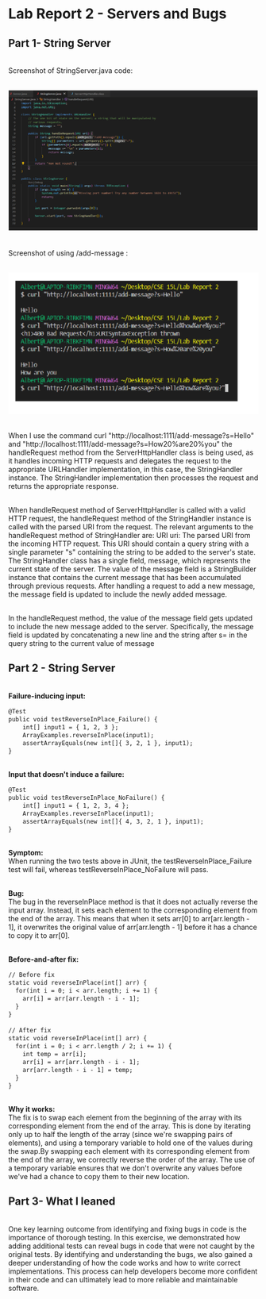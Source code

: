 # Lab Report 2 - Servers and Bugs 


## Part 1- String Server 

<br /> Screenshot of StringServer.java code: 

<br /> ![Image](StringServer.png)

<br /> Screenshot  of using /add-message : 

<br /> ![Image](StringServerOutput.png)

<br /> When I use the command curl "http://localhost:1111/add-message?s=Hello" and "http://localhost:1111/add-message?s=How20%are20%you" 
the handleRequest method from the ServerHttpHandler class is being used, as it handles incoming HTTP requests and delegates the request to 
the appropriate URLHandler implementation, in this case, the StringHandler instance. The StringHandler implementation then processes the request and 
returns the appropriate response.

<br />  When handleRequest method of ServerHttpHandler is called with a valid HTTP request, the handleRequest method of the
StringHandler instance is called with the parsed URI from the request. The relevant arguments to the handleRequest method of StringHandler are:
URI uri: The parsed URI from the incoming HTTP request. This URI should contain 
a query string with a single parameter "s" containing the string to be added to the server's state.
The StringHandler class has a single field, message, which represents the current state of the server. The value of the message 
field is a StringBuilder instance that contains the current message that has been accumulated through previous requests.
After handling a request to add a new message, the message field is updated to include the newly added message.

<br /> In the handleRequest method, the value of the message field gets updated to include the new message added to the server. Specifically,
the message field is updated by concatenating a new line and the string after s= in the query string to the current value of message


## Part 2 - String Server

<br />  **Failure-inducing input:**
```
@Test 
public void testReverseInPlace_Failure() {
    int[] input1 = { 1, 2, 3 };
    ArrayExamples.reverseInPlace(input1);
    assertArrayEquals(new int[]{ 3, 2, 1 }, input1);
}

```
<br /> **Input that doesn't induce a failure:**
```
@Test 
public void testReverseInPlace_NoFailure() {
    int[] input1 = { 1, 2, 3, 4 };
    ArrayExamples.reverseInPlace(input1);
    assertArrayEquals(new int[]{ 4, 3, 2, 1 }, input1);
}
```

<br /> **Symptom:**
<br /> When running the two tests above in JUnit, the testReverseInPlace_Failure test will fail, whereas testReverseInPlace_NoFailure will pass.

<br /> **Bug:** 
<br /> The bug in the reverseInPlace method is that it does not actually reverse the input array. 
Instead, it sets each element to the corresponding element from the end of the array. This means that when it sets arr[0] to arr[arr.length - 1],
it overwrites the original value of arr[arr.length - 1] before it has a chance to copy it to arr[0].

<br /> **Before-and-after fix:**
```
// Before fix
static void reverseInPlace(int[] arr) {
  for(int i = 0; i < arr.length; i += 1) {
    arr[i] = arr[arr.length - i - 1];
  }
}

// After fix
static void reverseInPlace(int[] arr) {
  for(int i = 0; i < arr.length / 2; i += 1) {
    int temp = arr[i];
    arr[i] = arr[arr.length - i - 1];
    arr[arr.length - i - 1] = temp;
  }
}

```
<br />**Why it works:**
<br /> The fix is to swap each element from the beginning of the array with its corresponding element from the end of the array.
This is done by iterating only up to half the length of the array (since we're swapping pairs of elements),
and using a temporary variable to hold one of the values during the swap.By swapping each element with its corresponding element from the
end of the array, we correctly reverse the order of the array. 
The use of a temporary variable ensures that we don't overwrite any values before we've had a chance to copy them to their new location.


## Part 3- What I leaned
<br /> One key learning outcome from identifying and fixing bugs in code is the importance of thorough testing.
In this exercise, we demonstrated how adding additional tests can reveal bugs in code that were not caught by the original tests. By identifying and understanding the bugs, we also gained a deeper understanding of how the code works and how to write correct implementations.
This process can help developers become more confident in their code and can ultimately lead to more reliable and maintainable software.
